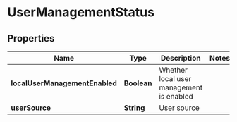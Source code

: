 
# UserManagementStatus

## Properties
Name | Type | Description | Notes
------------ | ------------- | ------------- | -------------
**localUserManagementEnabled** | **Boolean** | Whether local user management is enabled | 
**userSource** | **String** | User source | 



